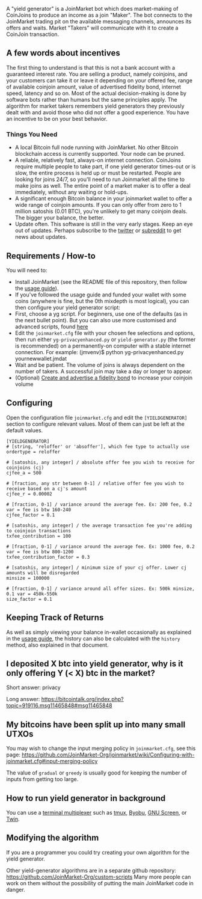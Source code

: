 A "yield generator" is a JoinMarket bot which does market-making of CoinJoins to produce an income as a join "Maker". The bot connects to the JoinMarket trading pit on the available messaging channels, announces its offers and waits. Market "Takers" will communicate with it to create a CoinJoin transaction.

## A few words about incentives
The first thing to understand is that this is not a bank account with a guaranteed interest rate. You are selling a product, namely coinjoins, and your customers can take it or leave it depending on your offered fee, range of available coinjoin amount, value of advertised fidelity bond, internet speed, latency and so on. Most of the actual decision-making is done by software bots rather than humans but the same principles apply. The algorithm for market takers remembers yield generators they previously dealt with and avoid those who did not offer a good experience. You have an incentive to be on your best behavior.

### Things You Need
+ A local Bitcoin full node running with JoinMarket. No other Bitcoin blockchain access is currently supported. Your node can be pruned.
+ A reliable, relatively fast, always-on internet connection. CoinJoins require multiple people to take part, if one yield generator times-out or is slow, the entire process is held up or must be restarted. People are looking for joins 24/7, so you'll need to run Joinmarket all the time to make joins as well. The entire point of a market maker is to offer a deal immediately, without any waiting or hold-ups.
+ A significant enough Bitcoin balance in your joinmarket wallet to offer a wide range of coinjoin amounts. If you can only offer from zero to 1 million satoshis (0.01 BTC), you're unlikely to get many coinjoin deals. The bigger your balance, the better.
+ Update often. This software is still in the very early stages. Keep an eye out of updates. Perhaps subscribe to the [twitter](https://twitter.com/joinmarket/) or [subreddit](https://www.reddit.com/r/joinmarket) to get news about updates.

## Requirements / How-to
You will need to:
+ Install JoinMarket (see the README file of this repository, then follow the [usage guide](USAGE.md)).
+ If you've followed the usage guide and funded your wallet with some coins (anywhere is fine, but the 0th mixdepth is most logical), you can then configure your yield generator script:
+ First, choose a yg script. For beginners, use one of the defaults (as in the next bullet point). But you can also use more customised and advanced scripts, found [here](https://github.com/Joinmarket-Org/custom-scripts)
+ Edit the `joinmarket.cfg` file with your chosen fee selections and options, then run either `yg-privacyenhanced.py` or `yield-generator.py` (the former is recommended) on a permanently-on computer with a stable internet connection. For example:
        (jmvenv)$ python yg-privacyenhanced.py yournewwallet.jmdat
+ Wait and be patient. The volume of joins is always dependent on the number of takers. A successful join may take a day or longer to appear.
+ (Optional) [Create and advertise a fidelity bond](fidelity-bonds.md) to increase your coinjoin volume

## Configuring
Open the configuration file `joinmarket.cfg` and edit the `[YIELDGENERATOR]` section to configure relevant values. Most of them can just be left at the default values.

    [YIELDGENERATOR]
    # [string, 'reloffer' or 'absoffer'], which fee type to actually use
    ordertype = reloffer

    # [satoshis, any integer] / absolute offer fee you wish to receive for coinjoins (cj)
    cjfee_a = 500

    # [fraction, any str between 0-1] / relative offer fee you wish to receive based on a cj's amount
    cjfee_r = 0.00002

    # [fraction, 0-1] / variance around the average fee. Ex: 200 fee, 0.2 var = fee is btw 160-240
    cjfee_factor = 0.1

    # [satoshis, any integer] / the average transaction fee you're adding to coinjoin transactions
    txfee_contribution = 100

    # [fraction, 0-1] / variance around the average fee. Ex: 1000 fee, 0.2 var = fee is btw 800-1200
    txfee_contribution_factor = 0.3

    # [satoshis, any integer] / minimum size of your cj offer. Lower cj amounts will be disregarded
    minsize = 100000

    # [fraction, 0-1] / variance around all offer sizes. Ex: 500k minsize, 0.1 var = 450k-550k
    size_factor = 0.1

## Keeping Track of Returns

As well as simply viewing your balance in-wallet occasionally as explained in the [usage guide](USAGE.md), the history can also be calculated with the `history` method, also explained in that document.

## I deposited X btc into yield generator, why is it only offering Y (< X) btc in the market?

Short answer: privacy

Long answer: https://bitcointalk.org/index.php?topic=919116.msg11465848#msg11465848

## My bitcoins have been split up into many small UTXOs

You may wish to change the input merging policy in `joinmarket.cfg`, see this page: https://github.com/JoinMarket-Org/joinmarket/wiki/Configuring-with-joinmarket.cfg#input-merging-policy

The value of `gradual` or `greedy` is usually good for keeping the number of inputs from getting too large.

## How to run yield generator in background

You can use a [terminal multiplexer](https://en.wikipedia.org/wiki/Terminal_multiplexer) such as [tmux](https://man.openbsd.org/OpenBSD-current/man1/tmux.1), [Byobu](https://www.byobu.org/), [GNU Screen](https://www.gnu.org/software/screen/), or [Twin](https://github.com/cosmos72/twin/).

## Modifying the algorithm
If you are a programmer you could try creating your own algorithm for the yield generator.

Other yield-generator algorithms are in a separate github repository: https://github.com/JoinMarket-Org/custom-scripts Many more people can work on them without the possibility of putting the main JoinMarket code in danger.
